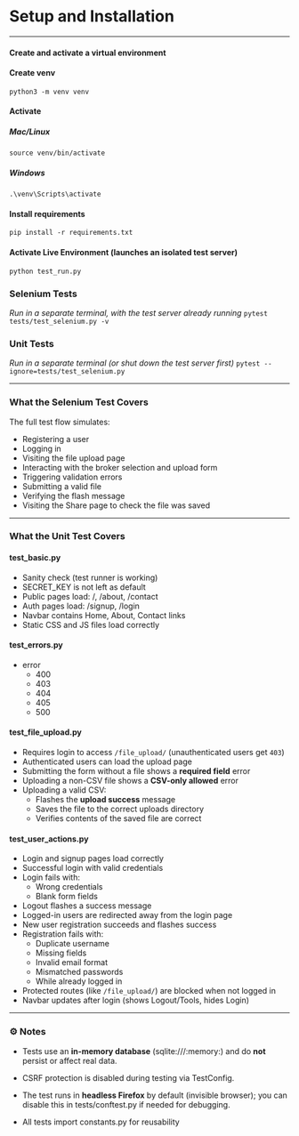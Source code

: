 # Setup and Installation

---

#### **Create and activate a virtual environment**

#### Create venv
```python3 -m venv venv```

#### Activate
##### _Mac/Linux_
```source venv/bin/activate```
 
##### _Windows_
```.\venv\Scripts\activate```

#### **Install requirements**

```pip install -r requirements.txt```

#### **Activate Live Environment (launches an isolated test server)**

```python test_run.py```

### Selenium Tests

_Run in a separate terminal, with the test server already running_
```pytest tests/test_selenium.py -v```

### Unit Tests
_Run in a separate terminal (or shut down the test server first)_
```pytest --ignore=tests/test_selenium.py```

---

### **What the Selenium Test Covers**
The full test flow simulates:

- Registering a user
- Logging in
- Visiting the file upload page
- Interacting with the broker selection and upload form
- Triggering validation errors
- Submitting a valid file
- Verifying the flash message
- Visiting the Share page to check the file was saved

---

### **What the Unit Test Covers**
#### test_basic.py
- Sanity check (test runner is working)
- SECRET_KEY is not left as default
- Public pages load: /, /about, /contact
- Auth pages load: /signup, /login
- Navbar contains Home, About, Contact links
- Static CSS and JS files load correctly

#### test_errors.py
- error
  - 400
  - 403
  - 404
  - 405
  - 500

#### test_file_upload.py
- Requires login to access `/file_upload/` (unauthenticated users get `403`)
- Authenticated users can load the upload page
- Submitting the form without a file shows a **required field** error
- Uploading a non-CSV file shows a **CSV-only allowed** error
- Uploading a valid CSV:
  - Flashes the **upload success** message
  - Saves the file to the correct uploads directory
  - Verifies contents of the saved file are correct

#### test_user_actions.py
- Login and signup pages load correctly
- Successful login with valid credentials
- Login fails with:
  - Wrong credentials
  - Blank form fields
- Logout flashes a success message
- Logged-in users are redirected away from the login page
- New user registration succeeds and flashes success
- Registration fails with:
  - Duplicate username
  - Missing fields
  - Invalid email format
  - Mismatched passwords
  - While already logged in
- Protected routes (like `/file_upload/`) are blocked when not logged in
- Navbar updates after login (shows Logout/Tools, hides Login)

---

### **⚙️ Notes**

- Tests use an **in-memory database** (sqlite:///:memory:) and do **not** persist or affect real data.
    
- CSRF protection is disabled during testing via TestConfig.
    
- The test runs in **headless Firefox** by default (invisible browser); you can disable this in tests/conftest.py if needed for debugging.

- All tests import constants.py for reusability
